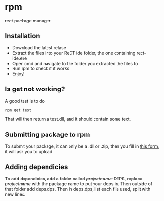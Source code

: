 # rpm
rect package manager
## Installation
* Download the latest relase
* Extract the files into your ReCT ide folder, the one containing rect-ide.exe
* Open cmd and navigate to the folder you extracted the files to
* Run rpm to check if it works
* Enjoy!
## Is get not working?
A good test is to do 
```cmd
rpm get test
```
That will then return a test.dll, and it should contain some text.
## Submitting package to rpm
To submit your package, it can only be a .dll or .zip, then you fill in [this form](https://forms.gle/1HpLd7vfnogb3J388), it will ask you to upload
## Adding dependicies
To add dependicies, add a folder called *projectname*-DEPS, replace *projectname* with the package name to put your deps in. Then outside of that folder add deps.dps.
Then in deps.dps, list each file used, split with new lines.

